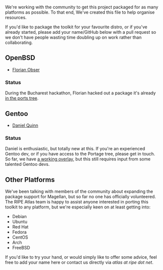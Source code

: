 We're working with the community to get this project packaged for as many
platforms as possible.  To that end, We've created this file to help organise
resources.

If you'd like to package the toolkit for your favourite distro, or if you've
already started, please add your name/GitHub below with a pull request so we
don't have people wasting time doubling up on work rather than collaborating.


## OpenBSD

* [Florian Obser](https://github.com/fobser)

### Status

During the Bucharest hackathon, Florian hacked out a package it's already
[in the ports tree](http://cvsweb.openbsd.org/cgi-bin/cvsweb/ports/net/py-ripe.atlas.tools/).


## Gentoo

* [Daniel Quinn](https://github.com/danielquinn)

### Status

Daniel is enthusiastic, but totally new at this.  If you're an experienced
Gentoo dev, or if you have access to the Portage tree, please get in touch.
So far, we have [a working overlay](https://github.com/danielquinn/ripe-atlas-overlay),
but this still requires input from some talented Gentoo devs.


## Other Platforms

We've been talking with members of the community about expanding the package
support for Magellan, but so far no one has officially volunteered. The RIPE
Atlas team is happy to assist anyone interested in porting this toolkit to any
platform, but we're especially keen on at least getting into:

* Debian
* Ubuntu
* Red Hat
* Fedora
* CentOS
* Arch
* FreeBSD

If you'd like to try your hand, or would simply like to offer some advice, feel
free to add your name here or contact us directly via *atlas at ripe dot net*.
